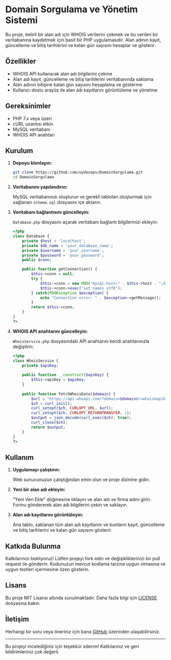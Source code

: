 # Domain Sorgulama ve Yönetim Sistemi

Bu proje, belirli bir alan adı için WHOIS verilerini çekmek ve bu verileri bir veritabanına kaydetmek için basit bir PHP uygulamasıdır. Alan adının kayıt, güncelleme ve bitiş tarihlerini ve kalan gün sayısını hesaplar ve gösterir.

## Özellikler

- WHOIS API kullanarak alan adı bilgilerini çekme
- Alan adı kayıt, güncelleme ve bitiş tarihlerini veritabanında saklama
- Alan adının bitişine kalan gün sayısını hesaplama ve gösterme
- Kullanıcı dostu arayüz ile alan adı kayıtlarını görüntüleme ve yönetme

## Gereksinimler

- PHP 7.x veya üzeri
- cURL uzantısı etkin
- MySQL veritabanı
- WHOIS API anahtarı

## Kurulum

1. **Depoyu klonlayın:**

    ```bash
    git clone https://github.com/uydevops/DomainSorgulama.git
    cd DomainSorgulama
    ```

2. **Veritabanını yapılandırın:**

    MySQL veritabanınızı oluşturun ve gerekli tabloları oluşturmak için sağlanan `schema.sql` dosyasını içe aktarın.

3. **Veritabanı bağlantısını güncelleyin:**

    `Database.php` dosyasını açarak veritabanı bağlantı bilgilerinizi ekleyin:

    ```php
    <?php
    class Database {
        private $host = 'localhost';
        private $db_name = 'your_database_name';
        private $username = 'your_username';
        private $password = 'your_password';
        public $conn;

        public function getConnection() {
            $this->conn = null;
            try {
                $this->conn = new PDO("mysql:host=" . $this->host . ";dbname=" . $this->db_name, $this->username, $this->password);
                $this->conn->exec("set names utf8");
            } catch(PDOException $exception) {
                echo "Connection error: " . $exception->getMessage();
            }
            return $this->conn;
        }
    }
    ?>
    ```

4. **WHOIS API anahtarını güncelleyin:**

    `WhoisService.php` dosyasındaki API anahtarını kendi anahtarınızla değiştirin:

    ```php
    <?php
    class WhoisService {
        private $apiKey;
        
        public function __construct($apiKey) {
            $this->apiKey = $apiKey;
        }
        
        public function fetchWhoisData($domain) {
            $url = "https://api.whoapi.com/?domain=$domain&r=whois&apikey=" . $this->apiKey;
            $ch = curl_init();
            curl_setopt($ch, CURLOPT_URL, $url);
            curl_setopt($ch, CURLOPT_RETURNTRANSFER, 1);
            $output = json_decode(curl_exec($ch), true);
            curl_close($ch);
            return $output;
        }
    }
    ?>
    ```

## Kullanım

1. **Uygulamayı çalıştırın:**

    Web sunucunuzun çalıştığından emin olun ve proje dizinine gidin.

2. **Yeni bir alan adı ekleyin:**

    "Yeni Veri Ekle" düğmesine tıklayın ve alan adı ve firma adını girin. Formu göndererek alan adı bilgilerini çekin ve saklayın.

3. **Alan adı kayıtlarını görüntüleyin:**

    Ana tablo, saklanan tüm alan adı kayıtlarını ve bunların kayıt, güncelleme ve bitiş tarihlerini ve kalan gün sayısını gösterir.

## Katkıda Bulunma

Katkılarınızı bekliyoruz! Lütfen projeyi fork edin ve değişikliklerinizi bir pull request ile gönderin. Kodunuzun mevcut kodlama tarzına uygun olmasına ve uygun testleri içermesine özen gösterin.

## Lisans

Bu proje MIT Lisansı altında sunulmaktadır. Daha fazla bilgi için [LICENSE](LICENSE) dosyasına bakın.

## İletişim

Herhangi bir soru veya öneriniz için bana [GitHub](https://github.com/uydevops) üzerinden ulaşabilirsiniz.

---

Bu projeyi incelediğiniz için teşekkür ederim! Katkılarınız ve geri bildirimleriniz çok değerli.
